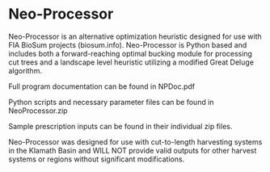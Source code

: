 # Neo-Processor
Neo-Processor is an alternative optimization heuristic designed for use with FIA BioSum projects (biosum.info). Neo-Processor is Python based and includes both a forward-reaching optimal bucking module for processing cut trees and a landscape level heuristic utilizing a modified Great Deluge algorithm.

Full program documentation can be found in NPDoc.pdf

Python scripts and necessary parameter files can be found in NeoProcessor.zip

Sample prescription inputs can be found in their individual zip files.

Neo-Processor was designed for use with cut-to-length harvesting systems in the Klamath Basin and WILL NOT provide valid outputs for other harvest systems or regions without significant modifications.
